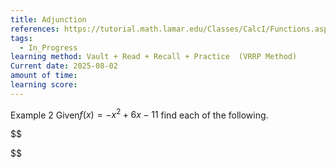 ```yaml
---
title: Adjunction
references: https://tutorial.math.lamar.edu/Classes/CalcI/Functions.aspx
tags:
  - In_Progress
learning method: Vault + Read + Recall + Practice  (VRRP Method)
Current date: 2025-08-02
amount of time: 
learning score:
---
```

Example 2 Given$f(x)=−x^2+6x−11$ find each of the following.



$$

$$